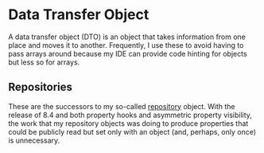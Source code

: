 # Data Transfer Object

A data transfer object (DTO) is an object that takes information from one place 
and moves it to another.  Frequently, I use these to avoid having to pass 
arrays around because my IDE can provide code hinting for objects but less so 
for arrays.

## Repositories

These are the successors to my so-called [repository](https://github.com/dashifen/repository)
object.  With the release of 8.4 and both property hooks and asymmetric 
property visibility, the work that my repository objects was doing to produce
properties that could be publicly read but set only with an object (and, 
perhaps, only once) is unnecessary.

